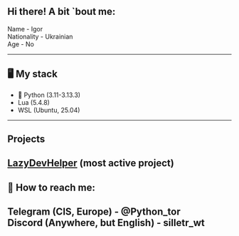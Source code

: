 ## Hi there! A bit `bout me:
Name - Igor  
Nationality - Ukrainian  
Age - No  

---
## 🖥 My stack
- 🐍 Python (3.11-3.13.3)
- Lua (5.4.8)
- WSL (Ubuntu, 25.04)  
  
---
## Projects
[LazyDevHelper](htts://github.com/Silletr/LazyDevHelper) (most active project)  
---
## 📧 How to reach me:
Telegram (CIS, Europe) - @Python_tor  
Discord (Anywhere, but English) - silletr_wt  
---
